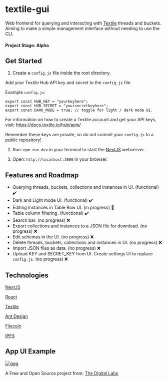 # textile-gui
Web frontend for querying and interacting with [Textile](https://www.textile.io/) threads and buckets. Aiming to make a simple management interface without needing to use the CLI.

#### Project Stage: Alpha

## Get Started

1. Create a `config.js` file inside the root directory.

Add your Textile Hub API key and secret to the `config.js` file. 

Example `config.js`:
```
export const HUB_KEY = "yourkeyhere";
export const HUB_SECRET = "yoursecretkeyhere";
export const DARK_MODE = true; // toggle for light / dark mode UI.
```

For information on how to create a Textile account and get your API keys, visit: https://docs.textile.io/hub/apis/

Remember these keys are private, so do not commit your `config.js` to a public repository!

2. Run: `npm run dev` in your terminal to start the [NextJS](https://nextjs.org/) webserver.

3. Open: `http://localhost:3000` in your browser.

## Features and Roadmap

- Querying threads, buckets, collections and instances in UI. (functional) ✔️
- Dark and Light mode UI. (functional) ✔️
- Editing Instances in Table Row UI. (in progress) 🚧
- Table column filtering. (functional) ✔️
- Search bar. (no progress) ❌
- Export collections and instances to a JSON file for download. (no progress) ❌
- Edit schemas in the UI. (no progress) ❌
- Delete threads, buckets, collections and instances in UI. (no progress) ❌
- Import JSON files as data. (no progress) ❌
- Upload KEY and SECRET_KEY from UI. Create settings UI to replace `config.js`. (no progress) ❌

## Technologies

[NextJS](https://nextjs.org/)

[React](https://reactjs.org/)

[Textile](https://www.textile.io/)

[Ant Design](https://ant.design/)

[Filecoin](https://filecoin.io/)

[IPFS](https://ipfs.io/)

## App UI Example

![ggg](https://user-images.githubusercontent.com/27584221/115983487-dc9bbe00-a590-11eb-85a0-19ae8340bf27.png)

A Free and Open Source project from: [The Digital Labs](https://github.com/the-digital-labs)

